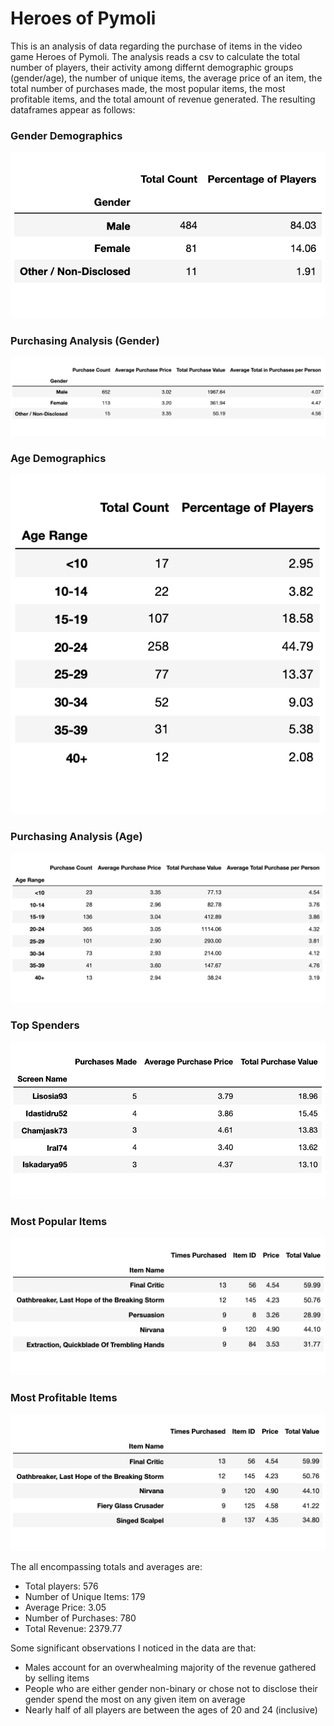 # Heroes of Pymoli

This is an analysis of data regarding the purchase of items in the video game Heroes of Pymoli. The analysis reads a csv to calculate the total number of players, their activity among differnt demographic groups (gender/age), the number of unique items, the average price of an item, the total number of purchases made, the most popular items, the most profitable items, and the total amount of revenue generated. The resulting dataframes appear as follows:

### Gender Demographics
![alt text](https://github.com/IIVIIIII/Heroes_of_Pymoli/blob/main/HeroesOfPymoli/df_images/gender_demographics.png?raw=true)

### Purchasing Analysis (Gender)
![alt text](https://github.com/IIVIIIII/Heroes_of_Pymoli/blob/main/HeroesOfPymoli/df_images/purchasing_analysis_gender.png)

### Age Demographics
![alt text](https://github.com/IIVIIIII/Heroes_of_Pymoli/blob/main/HeroesOfPymoli/df_images/age_demographics.png?raw=true)

### Purchasing Analysis (Age)
![alt text](https://github.com/IIVIIIII/Heroes_of_Pymoli/blob/main/HeroesOfPymoli/df_images/purchasing_analysis_age.png?raw=true)

### Top Spenders
![alt text](https://github.com/IIVIIIII/Heroes_of_Pymoli/blob/main/HeroesOfPymoli/df_images/top_spenders.png?raw=true)

### Most Popular Items
![alt text](https://github.com/IIVIIIII/Heroes_of_Pymoli/blob/main/HeroesOfPymoli/df_images/most_popular_items.png?raw=true)

### Most Profitable Items
![alt text](https://github.com/IIVIIIII/Heroes_of_Pymoli/blob/main/HeroesOfPymoli/df_images/most_profitable_items.png?raw=true)

The all encompassing totals and averages are:
- Total players: 576
- Number of Unique Items: 179
- Average Price: 3.05
- Number of Purchases: 780
- Total Revenue: 2379.77

Some significant observations I noticed in the data are that:
- Males account for an overwhealming majority of the revenue gathered by selling items
- People who are either gender non-binary or chose not to disclose their gender spend the most on any given item on average
- Nearly half of all players are between the ages of 20 and 24 (inclusive)